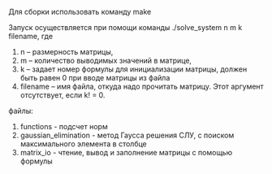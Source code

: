 Для сборки использовать команду make

Запуск осуществляется при помощи команды ./solve_system n m k filename, где
1. n – размерность матрицы,
2. m – количество выводимых значений в матрице,
3. k – задает номер формулы для инициализации матрицы, должен быть равен 0 при
вводе матрицы из файла
4. filename – имя файла, откуда надо прочитать матрицу. Этот аргумент отсутствует,
если k! = 0.

файлы:
1. functions - подсчет норм
2. gaussian_elimination - метод Гаусса решения СЛУ, с поиском максимального элемента в столбце
3. matrix_io - чтение, вывод и заполнение матрицы с помощью формулы
